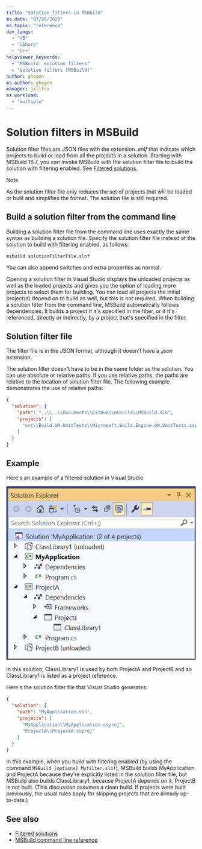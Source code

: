 ```yaml
---
title: "Solution filters in MSBuild"
ms.date: "07/28/2020"
ms.topic: "reference"
dev_langs:
  - "VB"
  - "CSharp"
  - "C++"
helpviewer_keywords:
  - "MSBuild, solution filters"
  - "solution filters [MSBuild]"
author: ghogen
ms.author: ghogen
manager: jillfra
ms.workload:
  - "multiple"
---
```

# Solution filters in MSBuild

Solution filter files are JSON files with the extension *.snlf* that indicate which projects to build or load from all the projects in a solution. Starting with MSBuild 16.7, you can invoke MSBuild with the solution filter file to build the solution with filtering enabled. See [Filtered solutions](../ide/filtered-solutions.md).

> [!NOTE]
> As the solution filter file only reduces the set of projects that will be loaded or built and simplifies the format. The solution file is still required.

## Build a solution filter from the command line

Building a solution filter file from the command line uses exactly the same syntax as building a solution file. Specify the solution filter file instead of the solution to build with filtering enabled, as follows:

```console
msbuild solutionFilterFile.slnf
```

You can also append switches and extra properties as normal.

Opening a solution filter in Visual Studio displays the unloaded projects as well as the loaded projects and gives you the option of loading more projects to select them for building. You can load all projects the initial project(s) depend on to build as well, but this is not required. When building a solution filter from the command line, MSBuild automatically follows dependencies. It builds a project if it's specified in the filter, or if it's referenced, directly or indirectly, by a project that's specified in the filter.

## Solution filter file

The filter file is in the JSON format, although it doesn't have a *.json* extension.

The solution filter doesn't have to be in the same folder as the solution. You can use absolute or relative paths. If you use relative paths, the paths are relative to the location of solution filter file. The following example demonstrates the use of relative paths:

```json
{
  "solution": {
    "path": "..\\..\\Documents\\GitHub\\msbuild\\MSBuild.sln",
    "projects": [
      "src\\Build.OM.UnitTests\\Microsoft.Build.Engine.OM.UnitTests.csproj"
    ]
  }
}
```

## Example

Here's an example of a filtered solution in Visual Studio:

![Screenshot of filtered solution in Visual Studio](media/solution-with-filter.png)

In this solution, ClassLibrary1 is used by both ProjectA and ProjectB and so ClassLibrary1 is listed as a project reference.

Here's the solution filter file that Visual Studio generates:

```json
{
  "solution": {
    "path": "MyApplication.sln",
    "projects": [
      "MyApplication\\MyApplication.csproj",
      "ProjectA\\ProjectA.csproj"
    ]
  }
}
```

In this example, when you build with filtering enabled (by using the command `MSBuild [options] Myfilter.slnf`), MSBuild builds MyApplication and ProjectA because they're explicitly listed in the solution filter file, but MSBuild also builds ClassLibrary1, because ProjectA depends on it.  ProjectB is not built. (This discussion assumes a clean build. If projects were built previously, the usual rules apply for skipping projects that are already up-to-date.)

## See also

- [Filtered solutions](../ide/filtered-solutions.md)
- [MSBuild command line reference](msbuild-command-line-reference.md)
